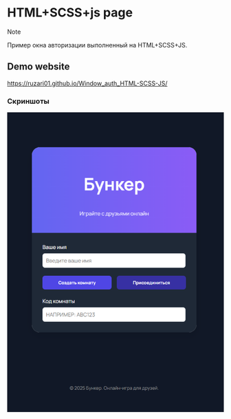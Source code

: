 # HTML+SCSS+js page

> [!NOTE]
> Пример окна авторизации выполненный на HTML+SCSS+JS.

## Demo website
https://ruzari01.github.io/Window_auth_HTML-SCSS-JS/

### Скриншоты

![auth](./scr/screenshots/1.png)
